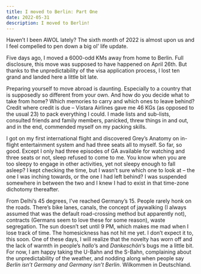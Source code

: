 ```yaml
---
title: I moved to Berlin: Part One
date: 2022-05-31
description: I moved to Berlin!
---
```


Haven’t I been AWOL lately? The sixth month of 2022 is almost upon us and I feel compelled to pen down a big ol’ life update.

Five days ago, I moved a 6000-odd KMs away from home to Berlin. Full disclosure, this move was supposed to have happened on April 26th. But thanks to the unpredictability of the visa application process, I lost ten grand and landed here a little bit late.

Preparing yourself to move abroad is daunting. Especially to a country that is supposedly so different from your own. And how do you decide what to take from home? Which memories to carry and which ones to leave behind? Credit where credit is due – Vistara Airlines gave me 46 KGs (as opposed to the usual 23) to pack everything I could. I made lists and sub-lists, consulted friends and family members, panicked, threw things in and out, and in the end, commended myself on my packing skills.

I got on my first international flight and discovered Grey’s Anatomy on in-flight entertainment system and had three seats all to myself. So far, so good. Except I only had three episodes of GA available for watching and three seats or not, sleep refused to come to me. You know when you are too sleepy to engage in other activities, yet not sleepy enough to fall asleep? I kept checking the time, but I wasn’t sure which one to look at – the one I was inching towards, or the one I had left behind? I was suspended somewhere in between the two and I knew I had to exist in that time-zone dichotomy thereafter.

From Delhi’s 45 degrees, I’ve reached Germany’s 15. People rarely honk on the roads. There’s bike lanes, canals, the concept of jaywalking (I always assumed that was the default road-crossing method but apparently not), contracts (Germans seem to love these for some reason), waste segregation. The sun doesn’t set until 9 PM, which makes me mad when I lose track of time. The homesickness has not hit me yet. I don’t expect it to, this soon. One of these days, I will realize that the novelty has worn off and the lack of warmth in people’s *hallo*‘s and *Dankeschön*‘s bugs me a little bit. For now, I am happy taking the U-Bahn and the S-Bahn, complaining about the unpredictability of the weather, and nodding along when people say *Berlin isn’t Germany and Germany isn’t Berlin*. Wilkommen in Deutschland.